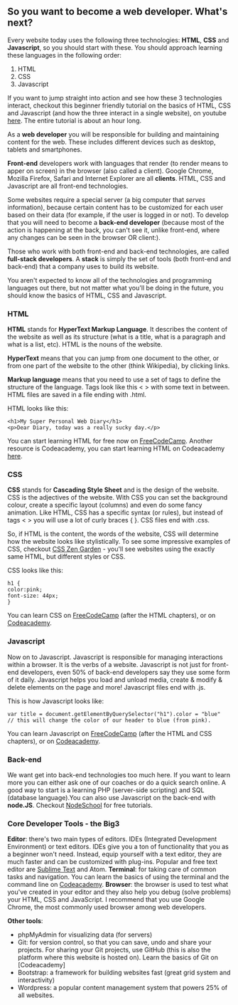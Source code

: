 ## So you want to become a web developer. What's next?

Every website today uses the following three technologies: __HTML__, __CSS__ and __Javascript__, so you should start with these. You should approach learning these languages in the following order:
1. HTML
2. CSS
3. Javascript

If you want to jump straight into action and see how these 3 technologies interact, checkout this beginner friendly tutorial on the basics of HTML, CSS and Javascript (and how the three interact in a single website), on youtube [here](https://www.youtube.com/watch?v=0VxXmuQZUeg). The entire tutorial is about an hour long. 

As a __web developer__ you will be responsible for building and maintaining content for the web. These includes different devices such as desktop, tablets and smartphones. 

__Front-end__ developers work with languages that render (to render means to apper on screen) in the browser (also called a client). Google Chrome, Mozilla Firefox, Safari and Internet Explorer are all __clients__. HTML, CSS and Javascript are all front-end technologies.

Some websites require a special server (a big computer that _serves_ information), because certain content has to be customized for each user based on their data (for example, if the user is logged in or not). To develop that you will need to become a __back-end developer__ (because most of the action is happening at the back, you can't see it, unlike front-end, where any changes can be seen in the browser OR client:). 

Those who work with both front-end and back-end technologies, are called __full-stack developers__. A __stack__ is simply the set of tools (both front-end and back-end) that a company uses to build its website. 

You aren't expected to know all of the technologies and programming languages out there, but not matter what you'll be doing in the future, you should know the basics of HTML, CSS and Javascript. 

### HTML
__HTML__ stands for __HyperText Markup Language__. It describes the content of the website as well as its structure (what is a title, what is a paragraph and what is a list, etc). HTML is the nouns of the website. 

__HyperText__ means that you can jump from one document to the other, or from one part of the website to the other (think Wikipedia), by clicking links. 

__Markup language__ means that you need to use a set of tags to define the structure of the language. Tags look like this < > with some text in between. HTML files are saved in a file ending with .html. 

HTML looks like this:
```
<h1>My Super Personal Web Diary</h1>
<p>Dear Diary, today was a really sucky day.</p>
```
You can start learning HTML for free now on [FreeCodeCamp](https://www.freecodecamp.org).
Another resource is Codeacademy, you can start learning HTML on Codeacademy [here](https://www.codecademy.com/courses/web-beginner-en-HZA3b/0/1).

### CSS
__CSS__ stands for __Cascading Style Sheet__ and is the design of the website. CSS is the adjectives of the website. With CSS you can set the background colour, create a specific layout (columns) and even do some fancy animation. Like HTML, CSS has a specific syntax (or rules), but instead of tags < > you will use a lot of curly braces { }. CSS files end with .css. 

So, if HTML is the content, the words of the website, CSS will determine how the website looks like stylistically. To see some impressive examples of CSS, checkout [CSS Zen Garden](http://www.csszengarden.com/) - you'll see websites using the exactly same HTML, but  different styles or CSS.

CSS looks like this:
```
h1 {
color:pink;
font-size: 44px;
}
```
You can learn CSS on [FreeCodeCamp](https://www.freecodecamp.org) (after the HTML chapters), or on [Codeacademy](https://www.codecademy.com/courses/css-coding-with-style/0/1).

### Javascript
Now on to Javascript. Javascript is responsible for managing interactions within a browser. It is the verbs of a website. Javascript is not just for front-end developers, even 50% of back-end developers say they use some form of it daily. Javascript helps you load and unload media, create & modify & delete elements on the page and more! Javascript files end with .js.

This is how Javascript looks like:
```
var title = document.getElementByQuerySelector("h1").color = "blue"  
// this will change the color of our header to blue (from pink).
```

You can learn Javascript on [FreeCodeCamp](https://www.freecodecamp.org) (after the HTML and CSS chapters), or on [Codeacademy](https://www.codecademy.com/learn/introduction-to-javascript).

### Back-end
We want get into back-end technologies too much here. If you want to learn more you can either ask one of our coaches or do a quick search online. A good way to start is a learning PHP (server-side scripting) and SQL (database language).You can also use Javascript on the back-end with __node.JS__. Checkout [NodeSchool](https://nodeschool.io/) for free tutorials. 

### Core Developer Tools - the Big3
__Editor__: there's two main types of editors. IDEs (Integrated Development Environment) or text editors. IDEs give you a ton of functionality that you as a beginner won't need. Instead, equip yourself with a text editor, they are much faster and can be customized with plug-ins. Popular and free text editor are [Sublime Text](https://www.sublimetext.com/3) and Atom. 
__Terminal__: for taking care of common tasks and navigation. You can learn the basics of using the terminal and the command line on [Codeacademy](https://www.codecademy.com/en/courses/learn-the-command-line/lessons/navigation/exercises/your-first-command).
__Browser__: the browser is used to test what you've created in your editor and they also help you debug (solve problems) your HTML, CSS and JavaScript. I recommend that you use Google Chrome, the most commonly used browser among web developers. 

__Other tools__: 
- phpMyAdmin for visualizing data (for servers)
- Git: for version control, so that you can save, undo and share your projects. For sharing your Git projects, use GitHub (this is also the platform where this website is hosted on). Learn the basics of Git on [Codeacademy]
- Bootstrap: a framework for building websites fast (great grid system and interactivity)
- Wordpress: a popular content management system that powers 25% of all websites. 
